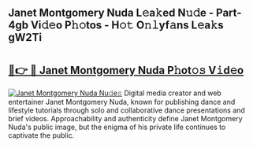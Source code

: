 ## Janet Montgomery Nuda L𝚎a𝚔ed N𝚞𝚍e - Part-4gb Vi𝚍𝚎o P𝚑𝚘tos - H𝚘𝚝 O𝚗𝚕yf𝚊ns L𝚎a𝚔s gW2Ti

# <h2><a href="http://kf8g07.oniu.top/?m=Janet+Montgomery+Nuda">🔗👉 🔴 Janet Montgomery Nuda P𝚑ot𝚘𝚜 V𝚒d𝚎o</a></h2>

[![Janet Montgomery Nuda Nu𝚍e𝚜](https://i.imgur.com/0qMVB7G.gif)](http://kf8g07.oniu.top/?m=Janet+Montgomery+Nuda)
Digital media creator and web entertainer Janet Montgomery Nuda, known for publishing dance and lifestyle tutorials through solo and collaborative dance presentations and brief videos. Approachability and authenticity define Janet Montgomery Nuda's public image, but the enigma of his private life continues to captivate the public.  
